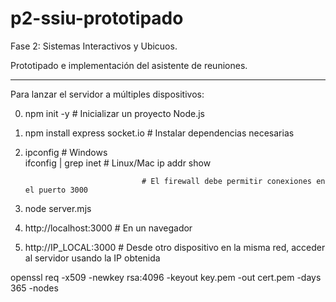 # p2-ssiu-prototipado
Fase 2: Sistemas Interactivos y Ubicuos. 

Prototipado e implementación del asistente de reuniones.

 -------------------------------------------------------

 Para lanzar el servidor a múltiples dispositivos:
 
   0. npm init -y                     # Inicializar un proyecto Node.js 
   1. npm install express socket.io   # Instalar dependencias necesarias
   2. ipconfig                        # Windows  
      ifconfig | grep inet            # Linux/Mac
      ip addr show
      
                                    # El firewall debe permitir conexiones en el puerto 3000
      
   4. node server.mjs
   5. http://localhost:3000    # En un navegador
   6. http://IP_LOCAL:3000     # Desde otro dispositivo en la misma red, acceder al servidor usando la IP obtenida


openssl req -x509 -newkey rsa:4096 -keyout key.pem -out cert.pem -days 365 -nodes

